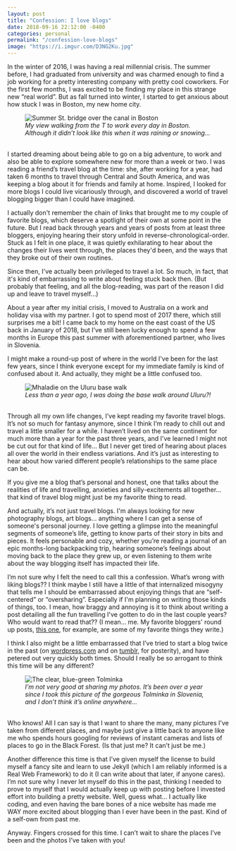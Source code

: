 ```yaml
---
layout: post
title: "Confession: I love blogs"
date: 2018-09-16 22:12:00 -0400
categories: personal
permalink: "/confession-love-blogs"
image: "https://i.imgur.com/D3NG2Ku.jpg"
---
```


In the winter of 2016, I was having a real millennial crisis. The summer before, I had graduated from university and was charmed enough to find a job working for a pretty interesting company with pretty cool coworkers. For the first few months, I was excited to be finding my place in this strange new “real world”. But as fall turned into winter, I started to get anxious about how stuck I was in Boston, my new home city.

<figure>
  <img class="image fit" src="https://i.imgur.com/1WG3tQS.jpg" alt="Summer St. bridge over the canal in Boston"/>
  <figcaption class="align-center"><em>My view walking from the T to work every day in Boston. Although it didn’t look like this when it was raining or snowing...</em></figcaption>
  <br />
</figure>

I started dreaming about being able to go on a big adventure, to work and also be able to explore somewhere new for more than a week or two. I was reading a friend’s travel blog at the time: she, after working for a year, had taken 6 months to travel through Central and South America, and was keeping a blog about it for friends and family at home. Inspired, I looked for more blogs I could live vicariously through, and discovered a world of travel blogging bigger than I could have imagined.

I actually don't remember the chain of links that brought me to my couple of favorite blogs, which deserve a spotlight of their own at some point in the future. But I read back through years and years of posts from at least three bloggers, enjoying hearing their story unfold in reverse-chronological-order. Stuck as I felt in one place, it was quietly exhilarating to hear about the changes their lives went through, the places they'd been, and the ways that they broke out of their own routines.

Since then, I've actually been privileged to travel a lot. So much, in fact, that it's kind of embarrassing to write about feeling stuck back then. (But probably that feeling, and all the blog-reading, was part of the reason I did up and leave to travel myself...) 

About a year after my initial crisis, I moved to Australia on a work and holiday visa with my partner. I got to spend most of 2017 there, which still surprises me a bit! I came back to my home on the east coast of the US back in January of 2018, but I’ve still been lucky enough to spend a few months in Europe this past summer with aforementioned partner, who lives in Slovenia. 

I might make a round-up post of where in the world I've been for the last few years, since I think everyone except for my immediate family is kind of confused about it. And actually, they might be a little confused too.

<figure>
  <img class="image fit" src="https://i.imgur.com/D3NG2Ku.jpg" alt="Mhaladie on the Uluru base walk"/>
  <figcaption class="align-center"><em>Less than a year ago, I was doing the base walk around Uluru?!</em></figcaption>
  <br />
</figure>

Through all my own life changes, I’ve kept reading my favorite travel blogs. It’s not so much for fantasy anymore, since I think I’m ready to chill out and travel a little smaller for a while. I haven’t lived on the same continent for much more than a year for the past three years, and I've learned I might not be cut out for that kind of life... But I never get tired of hearing about places all over the world in their endless variations. And it’s just as interesting to hear about how varied different people’s relationships to the same place can be.

If you give me a blog that’s personal and honest, one that talks about the realities of life and travelling, anxieties and silly-excitements all together… that kind of travel blog might just be my favorite thing to read.

And actually, it’s not just travel blogs. I'm always looking for new photography blogs, art blogs... anything where I can get a sense of someone's personal journey. I love getting a glimpse into the meaningful segments of someone’s life, getting to know parts of their story in bits and pieces. It feels personable and cozy, whether you’re reading a journal of an epic months-long backpacking trip, hearing someone’s feelings about moving back to the place they grew up, or even listening to them write about the way blogging itself has impacted their life. 

I’m not sure why I felt the need to call this a confession. What’s wrong with liking blogs?? I think maybe I still have a little of that internalized misogyny that tells me I should be embarrassed about enjoying things that are “self-centered” or “oversharing”. Especially if I'm planning on writing those kinds of things, too. I mean, how braggy and annoying is it to think about writing a post detailing all the fun travelling I've gotten to do in the last couple years? Who would want to read that?? (I mean... me. My favorite bloggers' round up posts, [this one][brenna blog], for example, are some of my favorite things they write.)

I think I also might be a little embarrassed that I’ve tried to start a blog twice in the past (on [wordpress.com][ejulienn wordpress] and on [tumblr][postcardmhals tumblr], for posterity), and have petered out very quickly both times. Should I really be so arrogant to think this time will be any different?

<figure>
  <img class="image fit" src="https://i.imgur.com/jAZ4oIL.jpg" alt="The clear, blue-green Tolminka"/>
  <figcaption class="align-center"><em>I’m not very good at sharing my photos. It’s been over a year since I took this picture of the gorgeous Tolminka in Slovenia, and I don’t think it’s online anywhere...</em></figcaption>
  <br />
</figure>

Who knows! All I can say is that I want to share the many, many pictures I’ve taken from different places, and maybe just give a little back to anyone like me who spends hours googling for reviews of instant cameras and lists of places to go in the Black Forest. (Is that just me? It can’t just be me.)

Another difference this time is that I’ve given myself the license to build myself a fancy site and learn to use Jekyll (which I am reliably informed is a Real Web Framework) to do it (I can write about that later, if anyone cares). I’m not sure why I never let myself do this in the past, thinking I needed to prove to myself that I would actually keep up with posting before I invested effort into building a pretty website. Well, guess what… I actually like coding, and even having the bare bones of a nice website has made me WAY more excited about blogging than I ever have been in the past. Kind of a self-own from past me.

Anyway. Fingers crossed for this time. I can’t wait to share the places I’ve been and the photos I’ve taken with you!

[ejulienn wordpress]: https://ejulienn.wordpress.com/ 
[postcardmhals tumblr]: https://postcardmhals.tumblr.com/
[brenna blog]: https://www.thisbatteredsuitcase.com/2017-the-good-the-bad-and-the-oh-so-very-ugly/
